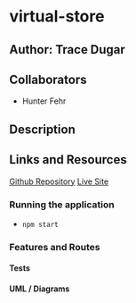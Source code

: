 # virtual-store

## Author: Trace Dugar

## Collaborators

 - Hunter Fehr

 ## Description

 ## Links and Resources

 [Github Repository](https://github.com/TraceDugar/virtual-store)
[Live Site](https://virtual-store-traced.onrender.com)

 ### Running the application

  - `npm start`

  ### Features and Routes

  #### Tests

  #### UML / Diagrams
